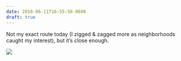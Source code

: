```yaml
---
date: 2018-06-11T16:55:58-0600
draft: true
---
```




Not my exact route today (I zigged & zagged more as neighborhoods caught my interest), but it’s close enough.

![](/images/2018/9cf7f3ef00.jpg)



